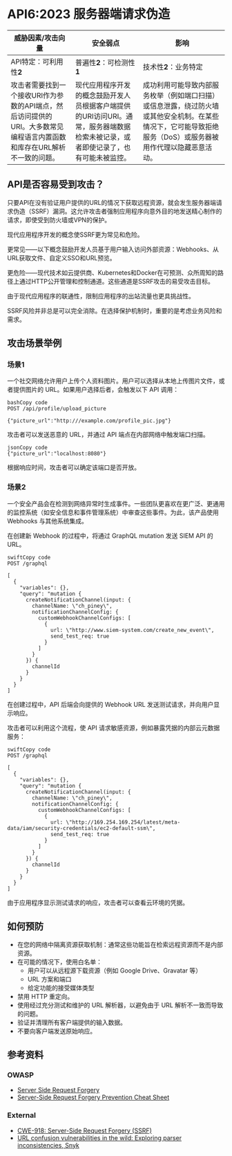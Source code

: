 # API6:2023 服务器端请求伪造

| 威胁因素/攻击向量                                            | 安全弱点                                                     | 影响                                                         |
| ------------------------------------------------------------ | ------------------------------------------------------------ | ------------------------------------------------------------ |
| API特定：可利用性**2**                                       | 普遍性**2**：可检测性**1**                                   | 技术性**2**：业务特定                                        |
| 攻击者需要找到一个接收URI作为参数的API端点，然后访问提供的URI。大多数常见编程语言内置函数和库存在URL解析不一致的问题。 | 现代应用程序开发的概念鼓励开发人员根据客户端提供的URI访问URI。通常，服务器端数据检索未被记录，或者即使记录了，也有可能未被监控。 | 成功利用可能导致内部服务枚举（例如端口扫描）或信息泄露，绕过防火墙或其他安全机制。在某些情况下，它可能导致拒绝服务（DoS）或服务器被用作代理以隐藏恶意活动。 |

## API是否容易受到攻击？

只要API在没有验证用户提供的URL的情况下获取远程资源，就会发生服务器端请求伪造（SSRF）漏洞。这允许攻击者强制应用程序向意外目的地发送精心制作的请求，即使受到防火墙或VPN的保护。

现代应用程序开发的概念使SSRF更为常见和危险。

更常见——以下概念鼓励开发人员基于用户输入访问外部资源：Webhooks、从URL获取文件、自定义SSO和URL预览。

更危险——现代技术如云提供商、Kubernetes和Docker在可预测、众所周知的路径上通过HTTP公开管理和控制通道。这些通道是SSRF攻击的易受攻击目标。

由于现代应用程序的联通性，限制应用程序的出站流量也更具挑战性。

SSRF风险并非总是可以完全消除。在选择保护机制时，重要的是考虑业务风险和需求。

## 攻击场景举例

### 场景1

一个社交网络允许用户上传个人资料图片。用户可以选择从本地上传图片文件，或者提供图片的 URL。如果用户选择后者，会触发以下 API 调用：

```
bashCopy code
POST /api/profile/upload_picture

{"picture_url":"http:///example.com/profile_pic.jpg"}
```

攻击者可以发送恶意的 URL，并通过 API 端点在内部网络中触发端口扫描。

```
jsonCopy code
{"picture_url":"localhost:8080"}
```

根据响应时间，攻击者可以确定该端口是否开放。

### 场景2

一个安全产品会在检测到网络异常时生成事件。一些团队更喜欢在更广泛、更通用的监控系统（如安全信息和事件管理系统）中审查这些事件。为此，该产品使用 Webhooks 与其他系统集成。

在创建新 Webhook 的过程中，将通过 GraphQL mutation 发送 SIEM API 的 URL。

```
swiftCopy code
POST /graphql

[
  {
    "variables": {},
    "query": "mutation {
      createNotificationChannel(input: {
        channelName: \"ch_piney\",
        notificationChannelConfig: {
          customWebhookChannelConfigs: [
            {
              url: \"http://www.siem-system.com/create_new_event\",
              send_test_req: true
            }
          ]
        }
      }) {
        channelId
      }
    }
  }
]
```

在创建过程中，API 后端会向提供的 Webhook URL 发送测试请求，并向用户显示响应。

攻击者可以利用这个流程，使 API 请求敏感资源，例如暴露凭据的内部云元数据服务：

```
swiftCopy code
POST /graphql

[
  {
    "variables": {},
    "query": "mutation {
      createNotificationChannel(input: {
        channelName: \"ch_piney\",
        notificationChannelConfig: {
          customWebhookChannelConfigs: [
            {
              url: \"http://169.254.169.254/latest/meta-data/iam/security-credentials/ec2-default-ssm\",
              send_test_req: true
            }
          ]
        }
      }) {
        channelId
      }
    }
  }
]
```

由于应用程序显示测试请求的响应，攻击者可以查看云环境的凭据。

## 如何预防

- 在您的网络中隔离资源获取机制：通常这些功能旨在检索远程资源而不是内部资源。
- 在可能的情况下，使用白名单：
  - 用户可以从远程源下载资源（例如 Google Drive、Gravatar 等）
  - URL 方案和端口
  - 给定功能的接受媒体类型
- 禁用 HTTP 重定向。
- 使用经过充分测试和维护的 URL 解析器，以避免由于 URL 解析不一致而导致的问题。
- 验证并清理所有客户端提供的输入数据。
- 不要向客户端发送原始响应。

## 参考资料

### OWASP

* [Server Side Request Forgery][1]
* [Server-Side Request Forgery Prevention Cheat Sheet][2]

### External

* [CWE-918: Server-Side Request Forgery (SSRF)][3]
* [URL confusion vulnerabilities in the wild: Exploring parser inconsistencies,
   Snyk][4]

[1]: https://owasp.org/www-community/attacks/Server_Side_Request_Forgery
[2]: https://cheatsheetseries.owasp.org/cheatsheets/Server_Side_Request_Forgery_Prevention_Cheat_Sheet.html
[3]: https://cwe.mitre.org/data/definitions/918.html
[4]: https://snyk.io/blog/url-confusion-vulnerabilities/